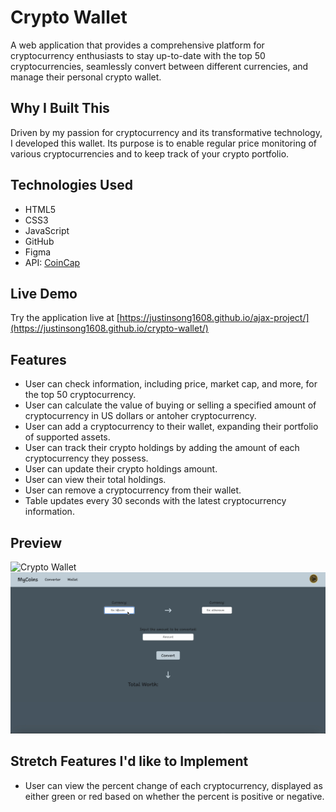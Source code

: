 # Crypto Wallet

A web application that provides a comprehensive platform for cryptocurrency enthusiasts to stay up-to-date with the top 50 cryptocurrencies, seamlessly convert between different currencies, and manage their personal crypto wallet.

## Why I Built This

Driven by my passion for cryptocurrency and its transformative technology, I developed this wallet. Its purpose is to enable regular price monitoring of various cryptocurrencies and to keep track of your crypto portfolio.

## Technologies Used

- HTML5
- CSS3
- JavaScript
- GitHub
- Figma
- API: [CoinCap](https://docs.coincap.io/#0a8102a5-c338-4661-aa99-f1c57661b5b1)

## Live Demo

Try the application live at [https://justinsong1608.github.io/ajax-project/](https://justinsong1608.github.io/crypto-wallet/)

## Features

- User can check information, including price, market cap, and more, for the top 50 cryptocurrency.
- User can calculate the value of buying or selling a specified amount of cryptocurrency in US dollars or antoher cryptocurrency.
- User can add a cryptocurrency to their wallet, expanding their portfolio of supported assets.
- User can track their crypto holdings by adding the amount of each cryptocurrency they possess.
- User can update their crypto holdings amount.
- User can view their total holdings.
- User can remove a cryptocurrency from their wallet.
- Table updates every 30 seconds with the latest cryptocurrency information.

## Preview

![Crypto Wallet](images/cryptoWallet.gif)
![Crypto Wallet Converter](images/cryptoWalletConverter.gif)

## Stretch Features I'd like to Implement

- User can view the percent change of each cryptocurrency, displayed as either green or red based on whether the percent is positive or negative.

